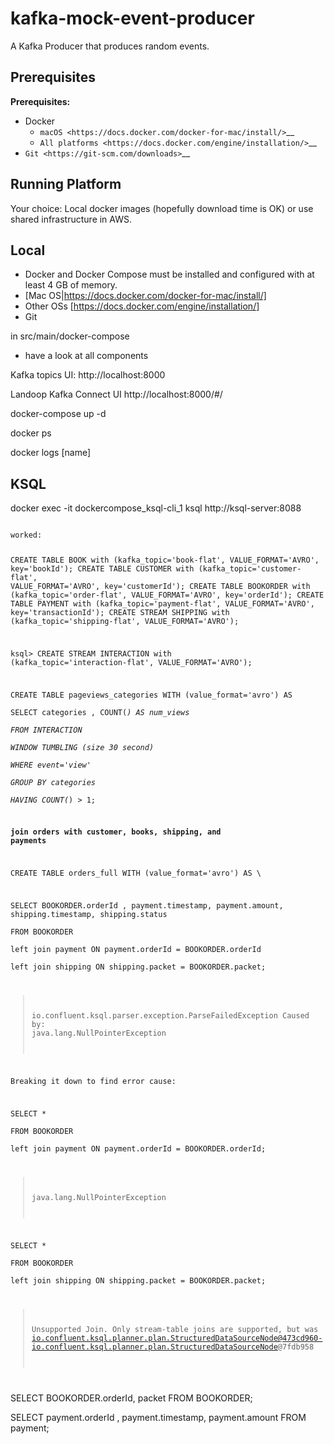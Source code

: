 # kafka-mock-event-producer
A Kafka Producer that produces random events.


Prerequisites
-------------

**Prerequisites:**

- Docker
    - `macOS <https://docs.docker.com/docker-for-mac/install/>`__
    - `All platforms <https://docs.docker.com/engine/installation/>`__
- `Git <https://git-scm.com/downloads>`__


Running Platform
----------------

Your choice: Local docker images (hopefully download time is OK) or use shared infrastructure in AWS.

Local
-----

- Docker and Docker Compose must be installed and configured with at least 4 GB of memory.
 - [Mac OS|https://docs.docker.com/docker-for-mac/install/]
 - Other OSs [https://docs.docker.com/engine/installation/]
- Git


in src/main/docker-compose

- have a look at all components

Kafka topics UI: http://localhost:8000

Landoop Kafka Connect UI http://localhost:8000/#/


docker-compose up -d

docker ps

docker logs [name]

KSQL
----

docker exec -it dockercompose_ksql-cli_1 ksql http://ksql-server:8088


<code>
worked:

CREATE TABLE BOOK with (kafka_topic='book-flat', VALUE_FORMAT='AVRO', key='bookId');
CREATE TABLE CUSTOMER with (kafka_topic='customer-flat', VALUE_FORMAT='AVRO', key='customerId');
CREATE TABLE BOOKORDER with (kafka_topic='order-flat', VALUE_FORMAT='AVRO', key='orderId');
CREATE TABLE PAYMENT with (kafka_topic='payment-flat', VALUE_FORMAT='AVRO', key='transactionId');
CREATE STREAM SHIPPING with (kafka_topic='shipping-flat', VALUE_FORMAT='AVRO');


ksql> CREATE STREAM INTERACTION with (kafka_topic='interaction-flat', VALUE_FORMAT='AVRO');


CREATE TABLE pageviews_categories WITH (value_format='avro') AS \
SELECT categories , COUNT(*) AS num_views \
FROM INTERACTION \
WINDOW TUMBLING (size 30 second) \
WHERE event='view' \
GROUP BY categories \
HAVING COUNT(*) > 1;


**join orders with customer, books, shipping, and payments**

CREATE TABLE orders_full WITH (value_format='avro') AS \

SELECT BOOKORDER.orderId , payment.timestamp, payment.amount, shipping.timestamp, shipping.status \
FROM BOOKORDER \
left join payment ON payment.orderId = BOOKORDER.orderId \
left join shipping ON shipping.packet = BOOKORDER.packet;
> io.confluent.ksql.parser.exception.ParseFailedException
  Caused by: java.lang.NullPointerException

Breaking it down to find error cause:

SELECT * \
FROM BOOKORDER \
left join payment ON payment.orderId = BOOKORDER.orderId;
> java.lang.NullPointerException

SELECT * \
FROM BOOKORDER \
left join shipping ON shipping.packet = BOOKORDER.packet;
> Unsupported Join. Only stream-table joins are supported, but was io.confluent.ksql.planner.plan.StructuredDataSourceNode@473cd960-io.confluent.ksql.planner.plan.StructuredDataSourceNode@7fdb958



</code>


SELECT BOOKORDER.orderId, packet FROM BOOKORDER;

SELECT payment.orderId , payment.timestamp, payment.amount FROM payment;
